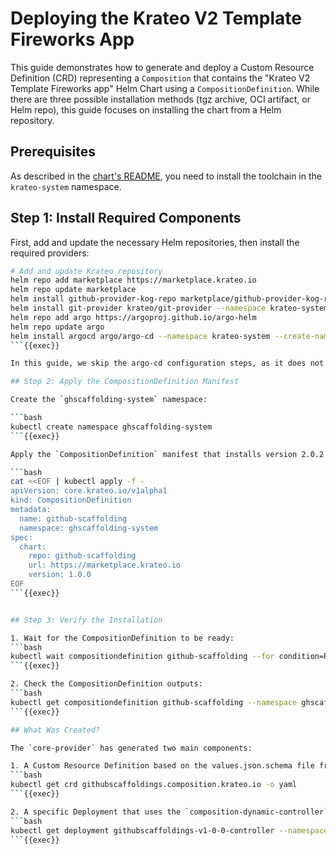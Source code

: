 # Deploying the Krateo V2 Template Fireworks App

This guide demonstrates how to generate and deploy a Custom Resource Definition (CRD) representing a `Composition` that contains the "Krateo V2 Template Fireworks app" Helm Chart using a `CompositionDefinition`. While there are three possible installation methods (tgz archive, OCI artifact, or Helm repo), this guide focuses on installing the chart from a Helm repository.

## Prerequisites

As described in the [chart's README](https://github.com/krateoplatformops-blueprints/github-scaffolding/blob/main/README.md), you need to install the toolchain in the `krateo-system` namespace.

## Step 1: Install Required Components

First, add and update the necessary Helm repositories, then install the required providers:

```bash
# Add and update Krateo repository
helm repo add marketplace https://marketplace.krateo.io
helm repo update marketplace
helm install github-provider-kog-repo marketplace/github-provider-kog-repo --namespace krateo-system --create-namespace --wait --version 1.0.0
helm install git-provider krateo/git-provider --namespace krateo-system --create-namespace --wait --version 0.10.1
helm repo add argo https://argoproj.github.io/argo-helm
helm repo update argo
helm install argocd argo/argo-cd --namespace krateo-system --create-namespace --wait --version 8.0.17
```{{exec}}

In this guide, we skip the argo-cd configuration steps, as it does not properly works in the Killercoda environment.

## Step 2: Apply the CompositionDefinition Manifest

Create the `ghscaffolding-system` namespace:

```bash
kubectl create namespace ghscaffolding-system
```{{exec}}

Apply the `CompositionDefinition` manifest that installs version 2.0.2 of the chart in the `ghscaffolding-system` namespace:

```bash
cat <<EOF | kubectl apply -f -
apiVersion: core.krateo.io/v1alpha1
kind: CompositionDefinition
metadata:
  name: github-scaffolding
  namespace: ghscaffolding-system
spec:
  chart:
    repo: github-scaffolding
    url: https://marketplace.krateo.io
    version: 1.0.0
EOF
```{{exec}}


## Step 3: Verify the Installation

1. Wait for the CompositionDefinition to be ready:
```bash
kubectl wait compositiondefinition github-scaffolding --for condition=Ready=True --timeout=600s --namespace ghscaffolding-system
```{{exec}}

2. Check the CompositionDefinition outputs:
```bash
kubectl get compositiondefinition github-scaffolding --namespace ghscaffolding-system -o yaml
```{{exec}}

## What Was Created?

The `core-provider` has generated two main components:

1. A Custom Resource Definition based on the values.json.schema file from the Helm chart:
```bash
kubectl get crd githubscaffoldings.composition.krateo.io -o yaml
```{{exec}}

2. A specific Deployment that uses the `composition-dynamic-controller` image. This deployment watches for new Custom Resources related to the generated CRD and the specific version:
```bash
kubectl get deployment githubscaffoldings-v1-0-0-controller --namespace ghscaffolding-system
```{{exec}}
